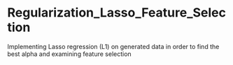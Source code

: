 # Regularization_Lasso_Feature_Selection
Implementing Lasso regression (L1) on generated data in order to find the best alpha and examining feature selection 
